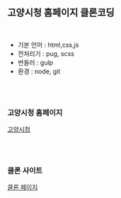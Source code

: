 ## 고양시청 홈페이지 클론코딩

<br>

- 기본 언어 : html,css,js
- 전처리기 : pug, scss
- 번들러 : gulp
- 환경 : node, git

<br><br>

### 고양시청 홈페이지

[고양시청](http://www.goyang.go.kr/www/index.do)

<br><br>

### 클론 사이트

[클론 페이지](https://eunsuneun.github.io/goyang/build/index.html)
